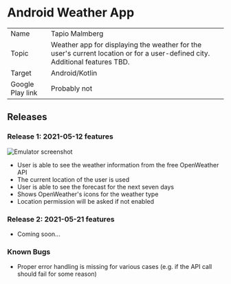 # Android Weather App

|             |                      |
| ----------- | -------------------- |
| Name        | Tapio Malmberg       |
| Topic       | Weather app for displaying the weather for the user's current location or for a user-defined city. Additional features TBD. |
| Target      | Android/Kotlin       |
| Google Play link | Probably not    |

## Releases

### Release 1: 2021-05-12 features

![Emulator screenshot](https://i.imgur.com/3BbUVj9.png)

- User is able to see the weather information from the free OpenWeather API
- The current location of the user is used
- User is able to see the forecast for the next seven days
- Shows OpenWeather's icons for the weather type
- Location permission will be asked if not enabled

### Release 2: 2021-05-21 features

- Coming soon...

### Known Bugs

- Proper error handling is missing for various cases (e.g. if the API call should fail for some reason)
